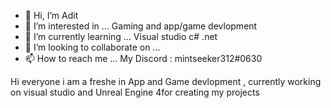 - 👋 Hi, I’m Adit
- 👀 I’m interested in ... Gaming and app/game devlopment
- 🌱 I’m currently learning ... Visual studio c# .net
- 💞️ I’m looking to collaborate on ...
- 📫 How to reach me ... My Discord : mintseeker312#0630

<!---
ADIT011007/ADIT011007 is a ✨ special ✨ repository because its `README.md` (this file) appears on your GitHub profile.
You can click the Preview link to take a look at your changes.
--->Hi everyone i am a freshe in App and Game devlopment , currently working on visual studio and Unreal Engine 4for creating my projects
